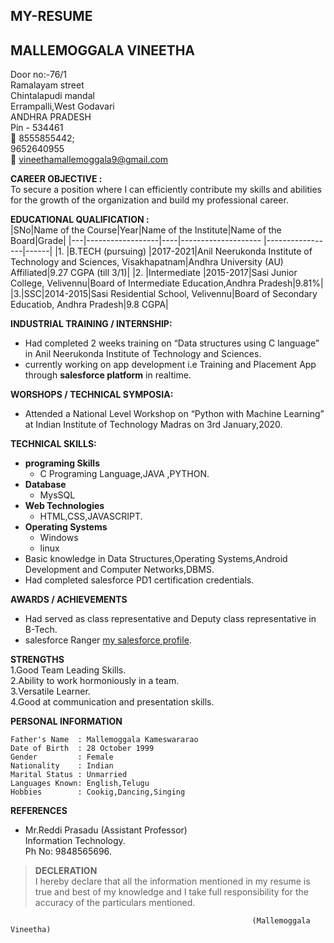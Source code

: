 ## MY-RESUME

## MALLEMOGGALA VINEETHA   



Door no:-76/1  				         
Ramalayam street      				                   
Chintalapudi mandal  
Errampalli,West Godavari      					              
ANDHRA PRADESH   
Pin - 534461   
:calling: 8555855442;  
          9652640955  
:e-mail: vineethamallemoggala9@gmail.com




**CAREER OBJECTIVE :**  
	To secure a position where I can efficiently contribute my skills and abilities for the growth of the organization and build my professional career.   
  
**EDUCATIONAL QUALIFICATION :**  
|SNo|Name of the Course|Year|Name of the Institute|Name of the Board|Grade|
|---|------------------|----|-------------------- |-----------------|------|
|1. |B.TECH (pursuing) |2017-2021|Anil Neerukonda Institute of Technology and Sciences, Visakhapatnam|Andhra University (AU) Affiliated|9.27 CGPA (till 3/1)|
|2. |Intermediate      |2015-2017|Sasi Junior College, Velivennu|Board of Intermediate Education,Andhra Pradesh|9.81%|
|3.|SSC|2014-2015|Sasi Residential School, Velivennu|Board of Secondary Educatiob, Andhra Pradesh|9.8 CGPA|  

**INDUSTRIAL TRAINING / INTERNSHIP:**
- Had completed 2 weeks training on “Data structures using C language” in Anil Neerukonda Institute of Technology and Sciences.
- currently working on app development i.e Training and Placement App through **salesforce platform** in realtime.   

**WORSHOPS / TECHNICAL SYMPOSIA:**   
- Attended a National Level Workshop on “Python with Machine Learning” at Indian Institute of Technology Madras on 3rd January,2020.   
 
**TECHNICAL SKILLS:**
- **programing Skills**
  - C Programing Language,JAVA ,PYTHON.
- **Database**   
  - MysSQL
- **Web Technologies**
  - HTML,CSS,JAVASCRIPT.
- **Operating Systems**
  - Windows
  - linux
- Basic knowledge in Data Structures,Operating Systems,Android Development and Computer Networks,DBMS.   
- Had completed salesforce PD1 certification credentials.

**AWARDS / ACHIEVEMENTS**  
- Had served as class representative and Deputy class representative in B-Tech.
- salesforce Ranger [my salesforce profile](https://trailblazer.me/id/vmallemoggala).

**STRENGTHS**  
1.Good Team Leading Skills.  
2.Ability to work hormoniously in a team.  
3.Versatile Learner.   
4.Good at communication and presentation skills.   

**PERSONAL INFORMATION**
```
Father's Name  : Mallemoggala Kameswararao  
Date of Birth  : 28 October 1999  
Gender         : Female  
Nationality    : Indian   
Marital Status : Unmarried   
Languages Known: English,Telugu   
Hobbies        : Cookig,Dancing,Singing   
```


**REFERENCES**

- Mr.Reddi Prasadu  (Assistant Professor)   
Information Technology.  
Ph No: 9848565696.


> **DECLERATION**  
I hereby declare that all the information mentioned in my resume is true and best of my knowledge and I take full responsibility for the accuracy of the particulars mentioned.  



```
                                                      (Mallemoggala Vineetha)
```







